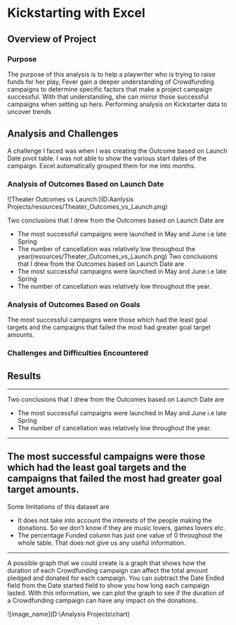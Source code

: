 # Kickstarting with Excel
## Overview of Project
### Purpose
The purpose of this analysis is to help a playwriter who is trying to raise funds for her play, Fever gain a deeper understanding of Crowdfunding campaigns to determine specific factors that make a project campaign successful.  With that understanding, she can mirror those successful campaigns when setting up hers.
Performing analysis on Kickstarter data to uncover trends
## Analysis and Challenges
A challenge I faced was when I was creating the Outcome based on Launch Date pivot table. I was not able to show the various start dates of the campaign. Excel automatically grouped them for me into months.

### Analysis of Outcomes Based on Launch Date


![Theater Outcomes vs Launch:](D:Aanlysis Projects/resources/Theater_Outcomes_vs_Launch.png)

Two conclusions that I drew from the Outcomes based on Launch Date
are
-   The most successful campaigns were launched in May and June i.e late Spring
-  The number of cancellation was relatively low throughout the year(resources/Theater_Outcomes_vs_Launch.png)
Two conclusions that I drew from the Outcomes based on Launch Date
are
-   The most successful campaigns were launched in May and June i.e late Spring
-  The number of cancellation was relatively low throughout the year.
### Analysis of Outcomes Based on Goals
The most successful campaigns were those which had the least goal targets and the campaigns that failed the most had greater goal target amounts.
### Challenges and Difficulties Encountered
## Results
---
Two conclusions that I drew from the Outcomes based on Launch Date
are
-   The most successful campaigns were launched in May and June i.e late Spring
-  The number of cancellation was relatively low throughout the year.
---
The most successful campaigns were those which had the least goal targets and the campaigns that failed the most had greater goal target amounts.
---
Some limitations of this dataset are
-   It does not take into account the interests of the people making the donations. So we don’t know if they are music lovers, games lovers etc. 
-  The percentage Funded column has just one value of 0 throughout the whole table. That does not give us any useful information.
---
A possible graph that we could create is a graph that shows how the duration of each Crowdfunding campaign can affect the total amount pledged and donated for each campaign. 
You can subtract the Date Ended field from the Date started field to show you how long each campaign lasted. With this information, we can plot the graph to see if the duration of a Crowdfunding campaign can have any impact on the donations.

![image_name](D:\Analysis Projects\chart)
